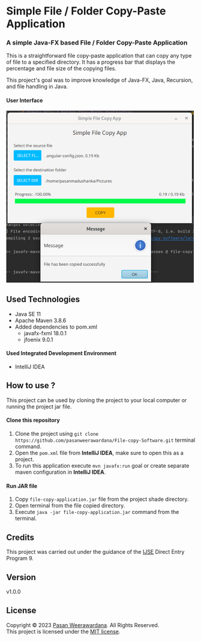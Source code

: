 # Simple File / Folder Copy-Paste Application 

### A simple Java-FX based File / Folder Copy-Paste Application

This is a straightforward file copy-paste application that can copy any type of file to a specified directory.
It has a progress bar that displays the percentage and file size of the copying files.


This project's goal was to improve knowledge of Java-FX, Java, Recursion, and file handling in Java.

#### User Interface
<img src="assets/interface.png" alt="main-form" width="500px"/>

## Used Technologies

- Java SE 11
- Apache Maven 3.8.6
- Added dependencies to pom.xml
    - javafx-fxml 18.0.1
    - jfoenix 9.0.1

#### Used Integrated Development Environment
- IntelliJ IDEA

## How to use ?
This project can be used by cloning the
project to your local computer or running the project jar file.

#### Clone this repository
1. Clone the project using `git clone https://github.com/pasanweerawardana/File-copy-Software.git` terminal command.
2. Open the `pom.xml` file from **IntelliJ IDEA**, make sure to open this as a project.
3. To run this application execute `mvn javafx:run` goal or create separate maven configuration in **IntelliJ IDEA**.

#### Run JAR file
1. Copy `file-copy-application.jar` file from the project shade directory.
2. Open terminal from the file copied directory.
3. Execute `java -jar file-copy-application.jar` command from the terminal.

## Credits
This project was carried out under the guidance of the [IJSE](https://www.ijse.lk/) Direct Entry Program 9.

## Version
v1.0.0

## License
Copyright &copy; 2023 [Pasan Weerawardana](https://www.linkedin.com/in/pasan-weerawardana-3a4301173/). All Rights Reserved.<br>
This project is licensed under the [MIT license](LICENSE.txt).